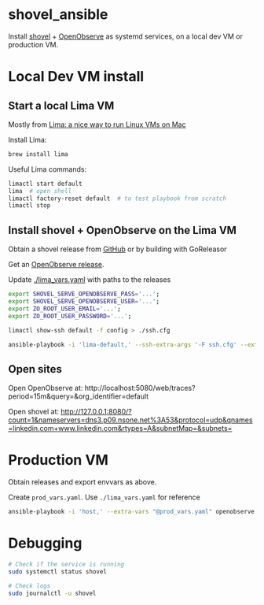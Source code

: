 # shovel_ansible

 Install [shovel](https://github.com/bbkane/shovel) + [OpenObserve](https://openobserve.ai/) as systemd services, on a local dev VM or production VM.

# Local Dev VM install

## Start a local Lima VM

Mostly from [Lima: a nice way to run Linux VMs on Mac](https://jvns.ca/blog/2023/07/10/lima--a-nice-way-to-run-linux-vms-on-mac/)

Install Lima:

```bash
brew install lima
```

Useful Lima commands:

```bash
limactl start default
lima  # open shell
limactl factory-reset default  # to test playbook from scratch
limactl stop
```

## Install shovel + OpenObserve on the Lima VM

Obtain a shovel release from [GitHub](https://github.com/bbkane/shovel/releases) or by building with GoReleasor

Get an [OpenObserve release](https://github.com/openobserve/openobserve/releases).

Update [./lima_vars.yaml](./lima_vars.yaml) with paths to the releases

```bash
export SHOVEL_SERVE_OPENOBSERVE_PASS='...';
export SHOVEL_SERVE_OPENOBSERVE_USER='...';
export ZO_ROOT_USER_EMAIL='...';
export ZO_ROOT_USER_PASSWORD='...';
```

```bash
limactl show-ssh default -f config > ./ssh.cfg
```

```bash
ansible-playbook -i 'lima-default,' --ssh-extra-args '-F ssh.cfg' --extra-vars "@lima_vars.yaml" openobserve.ansible.yaml shovel.ansible.yaml
```

## Open sites

Open OpenObserve at: http://localhost:5080/web/traces?period=15m&query=&org_identifier=default

Open shovel at: http://127.0.0.1:8080/?count=1&nameservers=dns3.p09.nsone.net%3A53&protocol=udp&qnames=linkedin.com+www.linkedin.com&rtypes=A&subnetMap=&subnets=

# Production VM

Obtain releases and export envvars as above.

Create `prod_vars.yaml`. Use `./lima_vars.yaml` for reference

```bash
ansible-playbook -i 'host,' --extra-vars "@prod_vars.yaml" openobserve.ansible.yaml shovel.ansible.yaml
```

# Debugging

```bash
# Check if the service is running
sudo systemctl status shovel

# Check logs
sudo journalctl -u shovel
```
